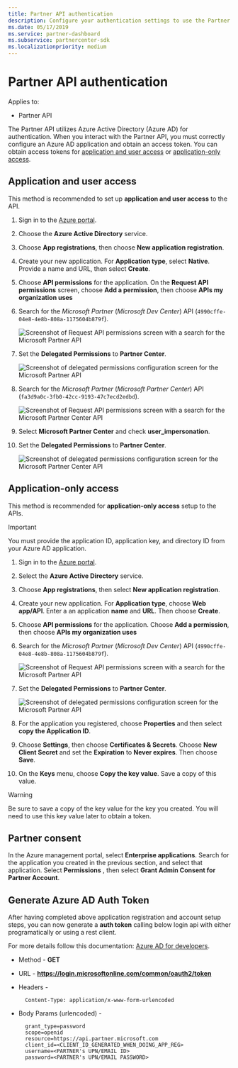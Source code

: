 ```yaml
---
title: Partner API authentication
description: Configure your authentication settings to use the Partner API with Azure AD for authentication.
ms.date: 05/17/2019
ms.service: partner-dashboard
ms.subservice: partnercenter-sdk
ms.localizationpriority: medium
---
```


# Partner API authentication

Applies to:

- Partner API

The Partner API utilizes Azure Active Directory (Azure AD) for authentication. When you interact with the Partner API, you must correctly configure an Azure AD application and obtain an access token. You can obtain access tokens for [application and user access](#application-and-user-access) or [application-only access](#application-only-access).

## Application and user access

This method is recommended to set up **application and user access** to the API.

1. Sign in to the [Azure portal](https://portal.azure.com/).
2. Choose the **Azure Active Directory** service.
3. Choose **App registrations**, then choose **New application registration**.
4. Create your new application. For **Application type**, select **Native**. Provide a name and URL, then select **Create**.
5. Choose **API permissions** for the application. On the **Request API permissions** screen, choose **Add a permission**, then choose **APIs my organization uses**
6. Search for the *Microsoft Partner* (*Microsoft Dev Center*) API (`4990cffe-04e8-4e8b-808a-1175604b879f`).

    ![Screenshot of Request API permissions screen with a search for the Microsoft Partner API](../images/SearchGatewayApi.png)

7. Set the **Delegated Permissions** to **Partner Center**.

    ![Screenshot of delegated permissions configuration screen for the Microsoft Partner API](../images/SelectUserPermission.png)
    
8. Search for the *Microsoft Partner* (*Microsoft Partner Center*) API (`fa3d9a0c-3fb0-42cc-9193-47c7ecd2edbd`).

    ![Screenshot of Request API permissions screen with a search for the Microsoft Partner Center API](../images/SearchPCApi.png)
    
9. Select **Microsoft Partner Center** and check **user_impersonation**.

10. Set the **Delegated Permissions** to **Partner Center**.

    ![Screenshot of delegated permissions configuration screen for the Microsoft Partner Center API](../images/SelectPCUserPermission.png)

## Application-only access

This method is recommended for **application-only access** setup to the APIs.

> [!IMPORTANT]
> You must provide the application ID, application key, and directory ID from your Azure AD application.

1. Sign in to the [Azure portal](https://portal.azure.com/).
2. Select the **Azure Active Directory** service.
3. Choose **App registrations**, then select **New application registration**.
4. Create your new application. For **Application type**, choose **Web app/API**. Enter a an application **name** and **URL**. Then choose **Create**.
5. Choose **API permissions** for the application. Choose **Add a permission**, then choose **APIs my organization uses**
6. Search for the *Microsoft Partner* (*Microsoft Dev Center*) API (`4990cffe-04e8-4e8b-808a-1175604b879f`).

    ![Screenshot of Request API permissions screen with a search for the Microsoft Partner API](../images/SearchGatewayApi.png)

7. Set the **Delegated Permissions** to **Partner Center**.

    ![Screenshot of delegated permissions configuration screen for the Microsoft Partner API](../images/SelectUserPermission.png)

8. For the application you registered, choose **Properties** and then select **copy the Application ID**.
9. Choose **Settings**, then choose **Certificates & Secrets**. Choose **New Client Secret** and set the **Expiration**  to **Never expires**. Then choose **Save**.
10. On the **Keys** menu, choose **Copy the key value**. Save a copy of this value.

> [!WARNING]
> Be sure to save a copy of the key value for the key you created. You will need to use this key value later to obtain a token.

## Partner consent

In the Azure management portal, select **Enterprise applications**. Search for the application you created in the previous section, and select that application. Select **Permissions** , then select **Grant Admin Consent for Partner Account**.

## Generate Azure AD Auth Token
 After having completed above application registration and account setup steps, you can now generate a **auth token** calling below login api with either programatically or using a rest client. 
  
 For more details follow this documentation: [Azure AD for developers](https://docs.microsoft.com/en-us/azure/active-directory/azuread-dev/v1-protocols-openid-connect-code).
 
 * Method - **GET** 
 * URL - **https://login.microsoftonline.com/common/oauth2/token**
 * Headers - 
 
         Content-Type: application/x-www-form-urlencoded
 * Body Params (urlencoded) -

         grant_type=password
         scope=openid
         resource=https://api.partner.microsoft.com
         client_id=<CLIENT_ID_GENERATED_WHEN_DOING_APP_REG>
         username=<PARTNER's UPN/EMAIL ID>
         password=<PARTNER's UPN/EMAIL PASSWORD> 
